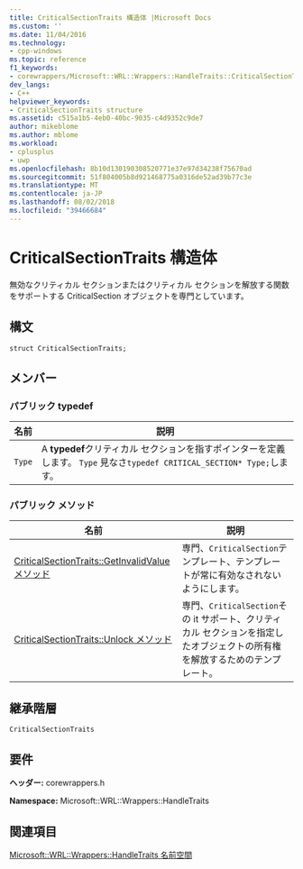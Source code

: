 ```yaml
---
title: CriticalSectionTraits 構造体 |Microsoft Docs
ms.custom: ''
ms.date: 11/04/2016
ms.technology:
- cpp-windows
ms.topic: reference
f1_keywords:
- corewrappers/Microsoft::WRL::Wrappers::HandleTraits::CriticalSectionTraits
dev_langs:
- C++
helpviewer_keywords:
- CriticalSectionTraits structure
ms.assetid: c515a1b5-4eb0-40bc-9035-c4d9352c9de7
author: mikeblome
ms.author: mblome
ms.workload:
- cplusplus
- uwp
ms.openlocfilehash: 8b10d130190308520771e37e97d34238f75670ad
ms.sourcegitcommit: 51f804005b8d921468775a0316de52ad39b77c3e
ms.translationtype: MT
ms.contentlocale: ja-JP
ms.lasthandoff: 08/02/2018
ms.locfileid: "39466684"
---
```

# <a name="criticalsectiontraits-structure"></a>CriticalSectionTraits 構造体
無効なクリティカル セクションまたはクリティカル セクションを解放する関数をサポートする CriticalSection オブジェクトを専門としています。  
  
## <a name="syntax"></a>構文  
  
```  
struct CriticalSectionTraits;  
```  
  
## <a name="members"></a>メンバー  
  
### <a name="public-typedefs"></a>パブリック typedef  
  
|名前|説明|  
|----------|-----------------|  
|`Type`|A **typedef**クリティカル セクションを指すポインターを定義します。 `Type` 見なさ`typedef CRITICAL_SECTION* Type;`します。|  
  
### <a name="public-methods"></a>パブリック メソッド  
  
|名前|説明|  
|----------|-----------------|  
|[CriticalSectionTraits::GetInvalidValue メソッド](../windows/criticalsectiontraits-getinvalidvalue-method.md)|専門、`CriticalSection`テンプレート、テンプレートが常に有効なされないようにします。|  
|[CriticalSectionTraits::Unlock メソッド](../windows/criticalsectiontraits-unlock-method.md)|専門、`CriticalSection`その it サポート、クリティカル セクションを指定したオブジェクトの所有権を解放するためのテンプレート。|  
  
## <a name="inheritance-hierarchy"></a>継承階層  
 `CriticalSectionTraits`  
  
## <a name="requirements"></a>要件  
 **ヘッダー:** corewrappers.h  
  
 **Namespace:** Microsoft::WRL::Wrappers::HandleTraits  
  
## <a name="see-also"></a>関連項目  
 [Microsoft::WRL::Wrappers::HandleTraits 名前空間](../windows/microsoft-wrl-wrappers-handletraits-namespace.md)
